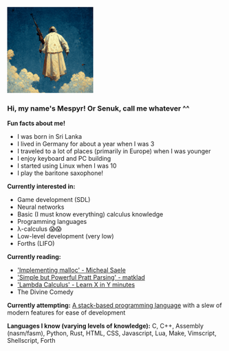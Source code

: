 <img src="profile.png" width="200" height="200">

### Hi, my name's Mespyr! Or Senuk, call me whatever ^^

**Fun facts about me!**
- I was born in Sri Lanka
- I lived in Germany for about a year when I was 3
- I traveled to a lot of places (primarily in Europe) when I was younger
- I enjoy keyboard and PC building
- I started using Linux when I was 10
- I play the baritone saxophone!

**Currently interested in:**
- Game development (SDL)
- Neural networks
- Basic (I must know everything) calculus knowledge
- Programming languages
- λ-calculus 😱😱
- Low-level development (very low)
- Forths (LIFO)

**Currently reading:**
- ['Implementing malloc' - Micheal Saele](https://moss.cs.iit.edu/cs351/slides/slides-malloc.pdf)
- ['Simple but Powerful Pratt Parsing' - matklad](https://matklad.github.io/2020/04/13/simple-but-powerful-pratt-parsing.html)
- ['Lambda Calculus' - Learn X in Y minutes](https://learnxinyminutes.com/docs/lambda-calculus/)
- The Divine Comedy

**Currently attempting:** [A stack-based programming language](https://github.com/Mespyr/Ochre) with a slew of modern features for ease of development

**Languages I know (varying levels of knowledge):** C, C++, Assembly (nasm/fasm), Python, Rust, HTML, CSS, Javascript, Lua, Make, Vimscript, Shellscript, Forth
